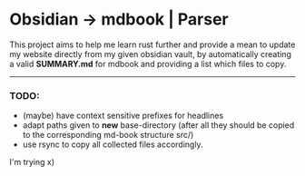 # Obsidian -> mdbook | Parser

This project aims to help me learn rust further and provide a mean to update my website directly from my given obsidian vault, by automatically creating a valid **SUMMARY.md** for mdbook and providing a list which files to copy.

---

### TODO:

- (maybe) have context sensitive prefixes for headlines
- adapt paths given to **new** base-directory (after all they should be copied to the corresponding md-book structure src/)
- use rsync to copy all collected files accordingly.

I'm trying x)